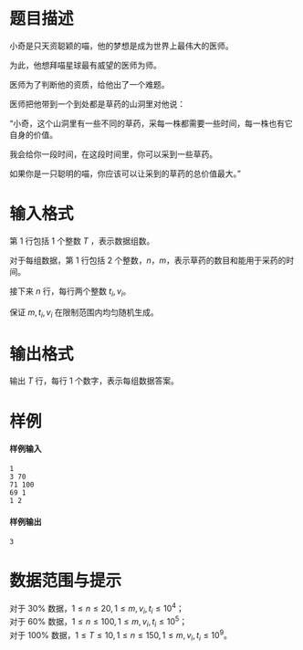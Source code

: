 
# 题目描述

小奇是只天资聪颖的喵，他的梦想是成为世界上最伟大的医师。

为此，他想拜喵星球最有威望的医师为师。

医师为了判断他的资质，给他出了一个难题。

医师把他带到一个到处都是草药的山洞里对他说：

“小奇，这个山洞里有一些不同的草药，采每一株都需要一些时间，每一株也有它自身的价值。

我会给你一段时间，在这段时间里，你可以采到一些草药。

如果你是一只聪明的喵，你应该可以让采到的草药的总价值最大。” 


# 输入格式

第 $1$ 行包括 $1$ 个整数 $T$ ，表示数据组数。

对于每组数据，第 $1$ 行包括 $2$ 个整数，$n，m$，表示草药的数目和能用于采药的时间。

接下来 $n$ 行，每行两个整数 $t_i,v_i$。

保证 $m,t_i,v_i$ 在限制范围内均匀随机生成。

# 输出格式

输出 $T$ 行，每行 $1$ 个数字，表示每组数据答案。

# 样例

#### 样例输入
```plain
1
3 70
71 100
69 1
1 2
```
#### 样例输出
```plain
3
```

# 数据范围与提示

对于 $30\%$ 数据，$1\leq n\leq 20,1 \leq m,v_i,t_i\leq 10^4$；  
对于 $60\%$ 数据，$1\leq n\leq 100,1 \leq m,v_i,t_i\leq 10^5$；  
对于 $100\%$ 数据，$1\leq T\leq 10,1 \leq n \leq 150,1\leq m,v_i,t_i\leq 10^9$。

